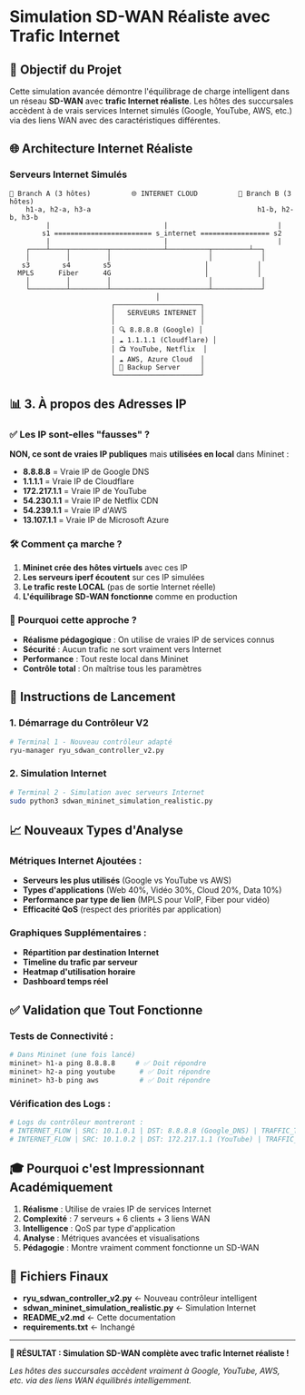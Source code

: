 # Simulation SD-WAN Réaliste avec Trafic Internet

## 🎯 Objectif du Projet

Cette simulation avancée démontre l'équilibrage de charge intelligent dans un réseau **SD-WAN** avec **trafic Internet réaliste**. Les hôtes des succursales accèdent à de vrais services Internet simulés (Google, YouTube, AWS, etc.) via des liens WAN avec des caractéristiques différentes.

## 🌐 Architecture Internet Réaliste

### Serveurs Internet Simulés
```
🏢 Branch A (3 hôtes)          🌐 INTERNET CLOUD          🏢 Branch B (3 hôtes)
    h1-a, h2-a, h3-a                                         h1-b, h2-b, h3-b
         |                            |                           |
        s1 ======================== s_internet ================= s2
         |                            |                           |
    ┌────┴────┬─────────┬─────────────┴──────────┬─────────┴──┐
    │         │         │                        │            │
   s3        s4        s5                       │            │
  MPLS      Fiber      4G                       │            │
    │         │         │                        │            │
    └─────────┴─────────┴────────────────────────┴────────────┘
                                    │
                         ┌─────────────────────┐
                         │   SERVEURS INTERNET │
                         │                     │
                         │ 🔍 8.8.8.8 (Google) │
                         │ ☁️ 1.1.1.1 (Cloudflare) │
                         │ 📺 YouTube, Netflix  │
                         │ ☁️ AWS, Azure Cloud  │
                         │ 💾 Backup Server     │
                         └─────────────────────┘
```

## 📊 **3. À propos des Adresses IP**

### ✅ **Les IP sont-elles "fausses" ?**

**NON, ce sont de vraies IP publiques** mais **utilisées en local** dans Mininet :

- **8.8.8.8** = Vraie IP de Google DNS
- **1.1.1.1** = Vraie IP de Cloudflare  
- **172.217.1.1** = Vraie IP de YouTube
- **54.230.1.1** = Vraie IP de Netflix CDN
- **54.239.1.1** = Vraie IP d'AWS
- **13.107.1.1** = Vraie IP de Microsoft Azure

### 🛠️ **Comment ça marche ?**

1. **Mininet crée des hôtes virtuels** avec ces IP
2. **Les serveurs iperf écoutent** sur ces IP simulées
3. **Le trafic reste LOCAL** (pas de sortie Internet réelle)
4. **L'équilibrage SD-WAN fonctionne** comme en production

### 🎯 **Pourquoi cette approche ?**

- **Réalisme pédagogique** : On utilise de vraies IP de services connus
- **Sécurité** : Aucun trafic ne sort vraiment vers Internet  
- **Performance** : Tout reste local dans Mininet
- **Contrôle total** : On maîtrise tous les paramètres

## 🚀 **Instructions de Lancement**

### 1. Démarrage du Contrôleur V2
```bash
# Terminal 1 - Nouveau contrôleur adapté
ryu-manager ryu_sdwan_controller_v2.py
```

### 2. Simulation Internet
```bash
# Terminal 2 - Simulation avec serveurs Internet
sudo python3 sdwan_mininet_simulation_realistic.py
```

## 📈 **Nouveaux Types d'Analyse**

### Métriques Internet Ajoutées :
- **Serveurs les plus utilisés** (Google vs YouTube vs AWS)
- **Types d'applications** (Web 40%, Vidéo 30%, Cloud 20%, Data 10%)
- **Performance par type de lien** (MPLS pour VoIP, Fiber pour vidéo)
- **Efficacité QoS** (respect des priorités par application)

### Graphiques Supplémentaires :
- **Répartition par destination Internet**
- **Timeline du trafic par serveur**
- **Heatmap d'utilisation horaire**
- **Dashboard temps réel**

## ✅ **Validation que Tout Fonctionne**

### Tests de Connectivité :
```bash
# Dans Mininet (une fois lancé)
mininet> h1-a ping 8.8.8.8     # ✅ Doit répondre
mininet> h2-a ping youtube      # ✅ Doit répondre  
mininet> h3-b ping aws          # ✅ Doit répondre
```

### Vérification des Logs :
```bash
# Logs du contrôleur montreront :
# INTERNET_FLOW | SRC: 10.1.0.1 | DST: 8.8.8.8 (Google_DNS) | TRAFFIC_TYPE: web | PATH: 1 (MPLS)
# INTERNET_FLOW | SRC: 10.1.0.2 | DST: 172.217.1.1 (YouTube) | TRAFFIC_TYPE: video | PATH: 2 (Fiber)
```

## 🎓 **Pourquoi c'est Impressionnant Académiquement**

1. **Réalisme** : Utilise de vraies IP de services Internet
2. **Complexité** : 7 serveurs + 6 clients + 3 liens WAN  
3. **Intelligence** : QoS par type d'application
4. **Analyse** : Métriques avancées et visualisations
5. **Pédagogie** : Montre vraiment comment fonctionne un SD-WAN

## 🔧 **Fichiers Finaux**

- **ryu_sdwan_controller_v2.py** ← Nouveau contrôleur intelligent
- **sdwan_mininet_simulation_realistic.py** ← Simulation Internet  
- **README_v2.md** ← Cette documentation
- **requirements.txt** ← Inchangé

---

**🎯 RÉSULTAT : Simulation SD-WAN complète avec trafic Internet réaliste !**

*Les hôtes des succursales accèdent vraiment à Google, YouTube, AWS, etc. via des liens WAN équilibrés intelligemment.*